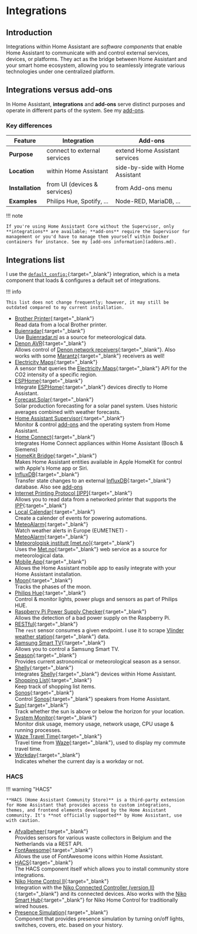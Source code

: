 # Integrations
## Introduction
Integrations within Home Assistant are _software components_ that enable Home Assistant to communicate with and control external services, devices, or platforms. They act as the bridge between Home Assistant and your smart home ecosystem, allowing you to seamlessly integrate various technologies under one centralized platform.

## Integrations versus add-ons
In Home Assistant, **integrations** and **add-ons** serve distinct purposes and operate in different parts of the system. See my [add-ons](addons.md).

### Key differences
| **Feature**      | **Integration**              | **Add-ons**                      |
| ---------------- | ---------------------------- | -------------------------------- |
| **Purpose**      | connect to external services | extend Home Assistant services   |
| **Location**     | within Home Assistant        | side-by-side with Home Assistant |
| **Installation** | from UI (devices & services) | from Add-ons menu                |
| **Examples**     | Philips Hue, Spotify, ...    | Node-RED, MariaDB, ...           |

!!! note

    If you're using Home Assistant Core without the Supervisor, only **integrations** are available; **add-ons** require the Supervisor for management or you'd have to manage them yourself within Docker containers for instance. See my [add-ons information](addons.md).

## Integrations list

I use the [`default_config:`](https://www.home-assistant.io/integrations/default_config){:target="_blank"} integration, which is a meta component that loads & configures a default set of integrations.

!!! info
    
    This list does not change frequently; however, it may still be outdated compared to my current installation.

* [Brother Printer][brotherprinter-url]{:target="_blank"}  
Read data from a local Brother printer.
* [Buienradar][buienradar-url]{:target="_blank"}  
Use [Buienradar.nl](https://www.buienradar.nl) as a source for meteorological data.
* [Denon AVR][denonavr-url]{:target="_blank"}  
Allows control of [Denon network receivers](https://www.denon.com/){:target="_blank"}. Also works with some [Marantz](https://www.marantz.com/){:target="_blank"} receivers as well!
* [Electricity Maps][electricitymaps-url]{:target="_blank"}  
A sensor that queries the [Electricity Maps](https://www.electricitymaps.com/){:target="_blank"} API for the CO2 intensity of a specific region.
* [ESPHome][esphome-url]{:target="_blank"}  
Integrate [ESPHome](https://esphome.io/){:target="_blank"} devices directly to Home Assistant.
* [Forecast.Solar][forecastsolar-url]{:target="_blank"}  
Solar production forecasting for a solar panel system. Uses historic averages combined with weather forecasts.
* [Home Assistant Supervisor][hassio-url]{:target="_blank"}  
Monitor & control [add-ons](addons.md) and the operating system from Home Assistant.
* [Home Connect][homeconnect-url]{:target="_blank"}  
Integrates Home Connect appliances within Home Assistant (Bosch & Siemens)
* [HomeKit Bridge][homekit-url]{:target="_blank"}  
Makes Home Assistant entities available in Apple HomeKit for control with Apple's Home app or Siri.
* [InfluxDB][influxdb-url]{:target="_blank"}  
Transfer state changes to an external [InfluxDB](https://influxdb.com/){:target="_blank"} database. Also see [add-ons](addons.md)
* [Internet Printing Protocol [IPP]][ipp-url]{:target="_blank"}  
Allows you to read data from a networked printer that supports the [IPP](https://www.pwg.org/ipp/everywhere.html){:target="_blank"}
* [Local Calendar][localcalendar-url]{:target="_blank"}  
Create a calender of events for powering automations.
* [MeteoAlarm][meteoalarm-url]{:target="_blank"}  
Watch weather alerts in Europe (EUMETNET) - [MeteoAlarm](https://www.meteoalarm.org/){:target="_blank"}
* [Meteorologisk institutt [met.no]][metno-url]{:target="_blank"}  
Uses the [Met.no](https://met.no/){:target="_blank"} web service as a source for meteorological data.
* [Mobile App][mobileapp-url]{:target="_blank"}  
Allows the Home Assistant mobile app to easily integrate with your Home Assistant installation.
* [Moon][moon-url]{:target="_blank"}  
Tracks the phases of the moon.
* [Philips Hue][philipshue-url]{:target="_blank"}  
Control & monitor lights, power plugs and sensors as part of Philips HUE.
* [Raspberry Pi Power Supply Checker][rpipsc-url]{:target="_blank"}  
Allows the detection of a bad power supply on the Raspberry Pi.
* [RESTful][restful-url]{:target="_blank"}  
The `rest` sensor consumes a given endpoint. I use it to scrape [Vlinder weather station](https://vlinder.ugent.be/en/index.html){:target="_blank"} data.
* [Samsung Smart TV][samsungsmarttv-url]{:target="_blank"}  
Allows you to control a Samsung Smart TV.
* [Season][season-url]{:target="_blank"}  
Provides current astronomical or meteorological season as a sensor.
* [Shelly][shelly-url]{:target="_blank"}  
Integrates [Shelly](https://shelly.com){:target="_blank"} devices within Home Assistant.
* [Shopping List][shoppinglist-url]{:target="_blank"}  
Keep track of shopping list items.
* [Sonos][sonos-url]{:target="_blank"}  
Control [Sonos](https://www.sonos.com){:target="_blank"} speakers from Home Assistant.
* [Sun][sun-url]{:target="_blank"}  
Track whether the sun is above or below the horizon for your location.
* [System Monitor][systemmonitor-url]{:target="_blank"}  
Monitor disk usage, memory usage, network usage, CPU usage & running processes.
* [Waze Travel Time][waze-url]{:target="_blank"}  
Travel time from [Waze](https://www.waze.com){:target="_blank"}, used to display my commute travel time.
* [Workday][workday-url]{:target="_blank"}  
Indicates wheher the current day is a workday or not.

### HACS

!!! warning "HACS"

    **HACS (Home Assistant Community Store)** is a third-party extension for Home Assistant that provides access to custom integrations, themes, and frontend elements developed by the Home Assistant community. It's **not officially supported** by Home Assistant, use with caution.

* [Afvalbeheer][afvalbeheer-url]{:target="_blank"}  
Provides sensors for various waste collectors in Belgium and the Netherlands via a REST API.
* [FontAwesome][fontawesome-url]{:target="_blank"}  
Allows the use of FontAwesome icons within Home Assistant.
* [HACS][hacs-url]{:target="_blank"}  
The HACS component itself which allows you to install community store integrations.
* [Niko Home Control II][nikohc-url]{:target="_blank"}  
Integration with the [Niko Connected Controller (version II)](https://www.niko.eu/en/products/niko-home-control/products-on-bus-wiring/connected-controller-for-niko-home-control-ii-productmodel-niko-beec7a08-371c-5472-9dfd-d79a8d63dc3a){:target="_blank"} and its connected devices. Also works with the [Niko Smart Hub](https://www.niko.eu/en/products/niko-home-control/products-for-traditional-wiring/wireless-smart-hub-for-niko-home-control-productmodel-niko-b442b6fb-5274-5114-bc4f-79477a804541){:target="_blank"} for Niko Home Control for traditionally wired houses.
* [Presence Simulation][presencesimulation-url]{:target="_blank"}  
Component that provides presence simulation by turning on/off lights, switches, covers, etc. based on your history.

[afvalbeheer-url]: https://github.com/pippyn/Home-Assistant-Sensor-Afvalbeheer
[brotherprinter-url]: https://www.home-assistant.io/integrations/brother
[buienradar-url]: https://www.home-assistant.io/integrations/buienradar
[denonavr-url]: https://www.home-assistant.io/integrations/denonavr
[electricitymaps-url]: https://www.home-assistant.io/integrations/co2signal
[esphome-url]: https://www.home-assistant.io/integrations/esphome
[fontawesome-url]: https://github.com/thomasloven/hass-fontawesome
[forecastsolar-url]: https://www.home-assistant.io/integrations/forecast_solar
[hacs-url]: https://hacs.xyz/docs/use/
[hassio-url]: https://www.home-assistant.io/integrations/hassio
[homeconnect-url]: https://www.home-assistant.io/integrations/home_connect
[homekit-url]: https://www.home-assistant.io/integrations/homekit
[influxdb-url]: https://www.home-assistant.io/integrations/influxdb
[ipp-url]: https://www.home-assistant.io/integrations/ipp
[localcalendar-url]: https://www.home-assistant.io/integrations/local_calendar
[meteoalarm-url]: https://www.home-assistant.io/integrations/meteoalarm
[metno-url]: https://www.home-assistant.io/integrations/met
[mobileapp-url]: https://www.home-assistant.io/integrations/mobile_app
[moon-url]: https://www.home-assistant.io/integrations/moon
[nikohc-url]: https://github.com/joleys/niko-home-control-II/blob/master/README.md
[philipshue-url]: https://www.home-assistant.io/integrations/hue
[presencesimulation-url]: https://github.com/slashback100/presence_simulation
[restful-url]: https://www.home-assistant.io/integrations/rest
[rpipsc-url]: https://www.home-assistant.io/integrations/rpi_power
[samsungsmarttv-url]: https://www.home-assistant.io/integrations/samsungtv
[season-url]: https://www.home-assistant.io/integrations/season
[shelly-url]: https://www.home-assistant.io/integrations/shelly
[shoppinglist-url]: https://www.home-assistant.io/integrations/shopping_list
[sonos-url]: https://www.home-assistant.io/integrations/sonos
[sun-url]: https://www.home-assistant.io/integrations/sun
[systemmonitor-url]: https://www.home-assistant.io/integrations/systemmonitor
[waze-url]: https://www.home-assistant.io/integrations/waze_travel_time
[workday-url]: https://www.home-assistant.io/integrations/workday